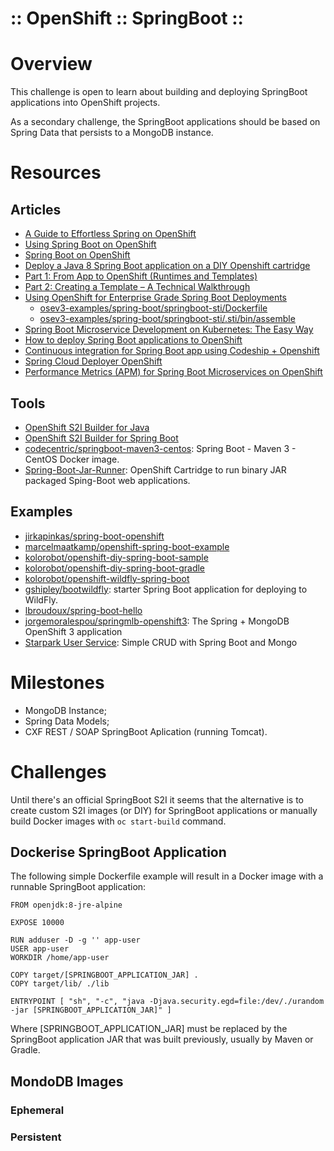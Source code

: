 ﻿:: OpenShift :: SpringBoot ::
=============================

# Overview

This challenge is open to learn about building and deploying SpringBoot applications into OpenShift projects.

As a secondary challenge, the SpringBoot applications should be based on Spring Data that persists to a MongoDB instance.

# Resources

## Articles

- [A Guide to Effortless Spring on OpenShift](https://blog.openshift.com/a-guide-to-effortless-spring-on-openshift/)
- [Using Spring Boot on OpenShift](https://blog.openshift.com/using-spring-boot-on-openshift/)
- [Spring Boot on OpenShift](http://kim.saabye-pedersen.org/2014/04/spring-boot-on-openshift.html)
- [Deploy a Java 8 Spring Boot application on a DIY Openshift cartridge](http://fabiomaffioletti.me/blog/2015/12/09/openshift-diy-java-8-spring-boot/)
- [Part 1: From App to OpenShift (Runtimes and Templates)](https://blog.openshift.com/part-1-from-app-to-openshift-runtimes-and-templates/)
- [Part 2: Creating a Template – A Technical Walkthrough](https://blog.openshift.com/part-2-creating-a-template-a-technical-walkthrough/)
- [Using OpenShift for Enterprise Grade Spring Boot Deployments](https://blog.openshift.com/using-openshift-enterprise-grade-spring-boot-deployments/)
    - [osev3-examples/spring-boot/springboot-sti/Dockerfile](https://github.com/jorgemoralespou/osev3-examples/blob/master/spring-boot/springboot-sti/Dockerfile)
    - [osev3-examples/spring-boot/springboot-sti/.sti/bin/assemble](https://github.com/jorgemoralespou/osev3-examples/blob/master/spring-boot/springboot-sti/.sti/bin/assemble)
- [Spring Boot Microservice Development on Kubernetes: The Easy Way](http://blog.christianposta.com/microservices/spring-boot-microservice-development-on-kubernetes-the-easy-way/)
- [How to deploy Spring Boot applications to OpenShift](https://blog.codecentric.de/en/2016/03/deploy-spring-boot-applications-openshift/)
- [Continuous integration for Spring Boot app using Codeship + Openshift](http://not4j.com/continius-integratio-of-spring-boot-app-using-codeship-openshift-2/)
- [Spring Cloud Deployer OpenShift](https://blog.switchbit.io/spring-cloud-deployer-openshift/)
- [Performance Metrics (APM) for Spring Boot Microservices on OpenShift](https://blog.openshift.com/performance-metrics-apm-spring-boot-microservices-openshift/)

## Tools

- [OpenShift S2I Builder for Java](https://github.com/jorgemoralespou/s2i-java)
- [OpenShift S2I Builder for Spring Boot](https://github.com/jorgemoralespou/osev3-examples/tree/master/spring-boot/springboot-sti)
- [codecentric/springboot-maven3-centos](https://github.com/codecentric/springboot-maven3-centos): Spring Boot - Maven 3 - CentOS Docker image.
- [Spring-Boot-Jar-Runner](https://bitbucket.org/markus_ebenhoeh/openshift-cartridge-spring-boot-jar-runner): OpenShift Cartridge to run binary JAR packaged Sping-Boot web applications.

## Examples

- [jirkapinkas/spring-boot-openshift](https://github.com/jirkapinkas/spring-boot-openshift)
- [marcelmaatkamp/openshift-spring-boot-example](https://github.com/marcelmaatkamp/openshift-spring-boot-example)
- [kolorobot/openshift-diy-spring-boot-sample](https://github.com/kolorobot/openshift-diy-spring-boot-sample)
- [kolorobot/openshift-diy-spring-boot-gradle](https://github.com/kolorobot/openshift-diy-spring-boot-gradle)
- [kolorobot/openshift-wildfly-spring-boot](https://github.com/kolorobot/openshift-wildfly-spring-boot)
- [gshipley/bootwildfly](https://github.com/gshipley/bootwildfly): starter Spring Boot application for deploying to WildFly.
- [lbroudoux/spring-boot-hello](https://github.com/lbroudoux/spring-boot-hello)
- [jorgemoralespou/springmlb-openshift3](https://github.com/jorgemoralespou/springmlb-openshift3): The Spring + MongoDB OpenShift 3 application
- [Starpark User Service](https://github.com/davgordo/starpark-users): Simple CRUD with Spring Boot and Mongo

# Milestones

- MongoDB Instance;
- Spring Data Models;
- CXF REST / SOAP SpringBoot Aplication (running Tomcat).

# Challenges

Until there's an official SpringBoot S2I it seems that the alternative is to create custom S2I images (or DIY) for SpringBoot applications or manually build Docker images with ```oc start-build``` command.

## Dockerise SpringBoot Application

The following simple Dockerfile example will result in a Docker image with a runnable SpringBoot application:

```
FROM openjdk:8-jre-alpine

EXPOSE 10000

RUN adduser -D -g '' app-user
USER app-user
WORKDIR /home/app-user

COPY target/[SPRINGBOOT_APPLICATION_JAR] .
COPY target/lib/ ./lib

ENTRYPOINT [ "sh", "-c", "java -Djava.security.egd=file:/dev/./urandom -jar [SPRINGBOOT_APPLICATION_JAR]" ]
```
Where [SPRINGBOOT_APPLICATION_JAR] must be replaced by the SpringBoot application JAR that was built previously, usually by Maven or Gradle.

## MondoDB Images

### Ephemeral

### Persistent
